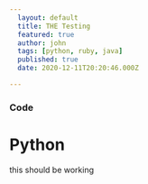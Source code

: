 ```yaml
---
  layout: default
  title: THE Testing
  featured: true
  author: john
  tags: [python, ruby, java]
  published: true
  date: 2020-12-11T20:20:46.000Z

---
```

<h3> Code</h3>
<h1> Python </h1>
<p> this should be working</p>